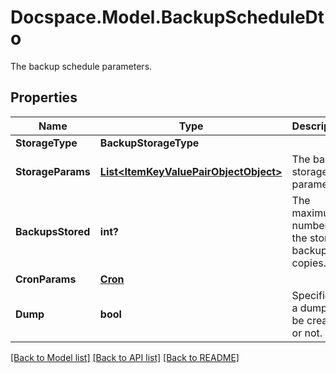 # Docspace.Model.BackupScheduleDto
The backup schedule parameters.

## Properties

Name | Type | Description | Notes
------------ | ------------- | ------------- | -------------
**StorageType** | **BackupStorageType** |  | [optional] 
**StorageParams** | [**List&lt;ItemKeyValuePairObjectObject&gt;**](ItemKeyValuePairObjectObject.md) | The backup storage parameters. | [optional] 
**BackupsStored** | **int?** | The maximum number of the stored backup copies. | [optional] 
**CronParams** | [**Cron**](Cron.md) |  | [optional] 
**Dump** | **bool** | Specifies if a dump will be created or not. | [optional] 

[[Back to Model list]](../README.md#documentation-for-models) [[Back to API list]](../README.md#documentation-for-api-endpoints) [[Back to README]](../README.md)

